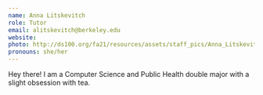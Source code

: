```yaml
---
name: Anna Litskevitch
role: Tutor
email: alitskevitch@berkeley.edu
website: 
photo: http://ds100.org/fa21/resources/assets/staff_pics/Anna_Litskevitch - Anna Litskevitch.png
pronouns: she/her
---
```

Hey there! I am a Computer Science and Public Health double major with a slight obsession with tea.
